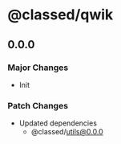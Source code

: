 # @classed/qwik

## 0.0.0

### Major Changes

- Init

### Patch Changes

- Updated dependencies
  - @classed/utils@0.0.0
